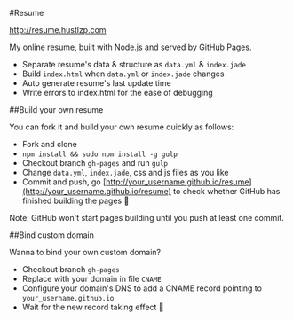 #Resume

http://resume.hustlzp.com

My online resume, built with Node.js and served by GitHub Pages.

* Separate resume's data & structure as `data.yml` & `index.jade`
* Build `index.html` when `data.yml` or `index.jade` changes
* Auto generate resume's last update time
* Write errors to index.html for the ease of debugging

##Build your own resume

You can fork it and build your own resume quickly as follows:

* Fork and clone
* `npm install && sudo npm install -g gulp`
* Checkout branch `gh-pages` and run `gulp`
* Change `data.yml`, `index.jade`, css and js files as you like
* Commit and push, go [http://your_username.github.io/resume](http://your_username.github.io/resume) to check whether GitHub has finished building the pages :beer:

Note: GitHub won't start pages building until you push at least one commit.

##Bind custom domain

Wanna to bind your own custom domain?

* Checkout branch `gh-pages`
* Replace with your domain in file `CNAME`
* Configure your domain's DNS to add a CNAME record pointing to `your_username.github.io`
* Wait for the new record taking effect :beer:
